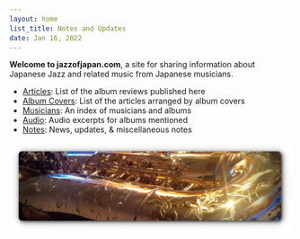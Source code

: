 ```yaml
---
layout: home
list_title: Notes and Updates
date: Jan 16, 2022
---
```

**Welcome to jazzofjapan.com**, a site for sharing information about Japanese Jazz and related music from Japanese musicians. 

* [Articles](/articles): List of the album reviews published here
* [Album Covers](/albums): List of the articles arranged by album covers
* [Musicians](/musicians): An index of musicians and albums
* [Audio](/audio): Audio excerpts for albums mentioned
* [Notes](/notes): News, updates, & miscellaneous notes

![Sax](/assets/images/sax-shadow-1024.jpeg)
